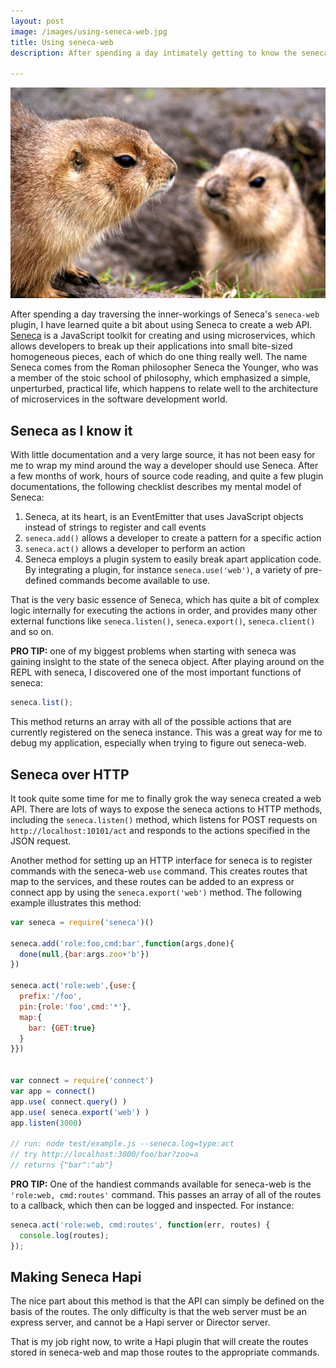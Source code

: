 ```yaml
---
layout: post
image: /images/using-seneca-web.jpg
title: Using seneca-web
description: After spending a day intimately getting to know the seneca-web plugin for the Seneca JavaScript framework, I have learned quite a bit about how seneca can be used to define a web api.

---
```


![](/images/using-seneca-web.jpg)

After spending a day traversing the inner-workings of Seneca's `seneca-web` plugin, I have learned quite a bit about using Seneca to create a web API. [Seneca](http://senecajs.org/) is a JavaScript toolkit for creating and using microservices, which allows developers to break up their applications into small bite-sized homogeneous pieces, each of which do one thing really well. The name Seneca comes from the Roman philosopher Seneca the Younger, who was a member of the stoic school of philosophy, which emphasized a simple, unperturbed, practical life, which happens to relate well to the architecture of microservices in the software development world. 

Seneca as I know it
-------------------

With little documentation and a very large source, it has not been easy for me to wrap my mind around the way a developer should use Seneca. After a few months of work, hours of source code reading, and quite a few plugin documentations, the following checklist describes my mental model of Seneca:

1. Seneca, at its heart, is an EventEmitter that uses JavaScript objects instead of strings to register and call events
2. `seneca.add()` allows a developer to create a pattern for a specific action
3. `seneca.act()` allows a developer to perform an action
4. Seneca employs a plugin system to easily break apart application code. By integrating a plugin, for instance `seneca.use('web')`, a variety of pre-defined commands become available to use.

That is the very basic essence of Seneca, which has quite a bit of complex logic internally for executing the actions in order, and provides many other external functions like `seneca.listen()`, `seneca.export()`, `seneca.client()` and so on.

**PRO TIP:** one of my biggest problems when starting with seneca was gaining insight to the state of the seneca object. After playing around on the REPL with seneca, I discovered one of the most important functions of seneca:

```JavaScript
seneca.list();
```
This method returns an array with all of the possible actions that are currently registered on the seneca instance. This was a great way for me to debug my application, especially when trying to figure out seneca-web.

Seneca over HTTP
----------------

It took quite some time for me to finally grok the way seneca created a web API. There are lots of ways to expose the seneca actions to HTTP methods, including the `seneca.listen()` method, which listens for POST requests on `http://localhost:10101/act` and responds to the actions specified in the JSON request.

Another method for setting up an HTTP interface for seneca is to register commands with the seneca-web `use` command. This creates routes that map to the services, and these routes can be added to an express or connect app by using the `seneca.export('web')` method. The following example illustrates this method:

```JavaScript
var seneca = require('seneca')()

seneca.add('role:foo,cmd:bar',function(args,done){
  done(null,{bar:args.zoo+'b'})
})

seneca.act('role:web',{use:{
  prefix:'/foo',
  pin:{role:'foo',cmd:'*'},
  map:{
    bar: {GET:true}
  }
}})


var connect = require('connect')
var app = connect()
app.use( connect.query() )
app.use( seneca.export('web') )
app.listen(3000)

// run: node test/example.js --seneca.log=type:act
// try http://localhost:3000/foo/bar?zoo=a
// returns {"bar":"ab"}
```

**PRO TIP:** One of the handiest commands available for seneca-web is the `'role:web, cmd:routes'` command. This passes an array of all of the routes to a callback, which then can be logged and inspected. For instance:

```JavaScript
seneca.act('role:web, cmd:routes', function(err, routes) {
  console.log(routes);
});
```

Making Seneca Hapi
------------------

The nice part about this method is that the API can simply be defined on the basis of the routes. The only difficulty is that the web server must be an express server, and cannot be a Hapi server or Director server.

That is my job right now, to write a Hapi plugin that will create the routes stored in seneca-web and map those routes to the appropriate commands. 
